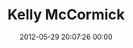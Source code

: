 ---
title: "Kelly McCormick"
date: 2012-05-29 20:07:26 00:00
permalink: /kmccormi
twitter: ""
likes: [134]
id: 766
gravatar: "http://www.gravatar.com/avatar/785a8ab2bd148ddc5b9f15752bfa7448"
---